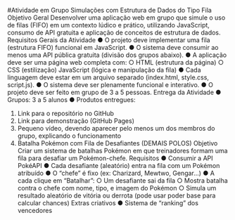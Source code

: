 #Atividade em Grupo
Simulações com Estrutura de Dados do Tipo Fila
Objetivo Geral
Desenvolver uma aplicação web em grupo que simule o uso de filas (FIFO) em um contexto
lúdico e prático, utilizando JavaScript, consumo de API gratuita e aplicação de conceitos
de estrutura de dados.
Requisitos Gerais da Atividade
● O projeto deve implementar uma fila (estrutura FIFO) funcional em JavaScript.
● O sistema deve consumir ao menos uma API pública gratuita (divisão dos grupos
abaixo).
● A aplicação deve ser uma página web completa com:
○ HTML (estrutura da página)
○ CSS (estilização)
JavaScript (lógica e manipulação da fila)
● Cada linguagem deve estar em um arquivo separado (index.html, style.css,
script.js).
● O sistema deve ser plenamente funcional e interativo.
● O projeto deve ser feito em grupo de 3 a 5 pessoas.
Entrega da Atividade
● Grupos: 3 a 5 alunos
● Produtos entregues:
1. Link para o repositório no GitHub
2. Link para demonstração (GitHub Pages)
3. Pequeno vídeo, devendo aparecer pelo menos um dos membros do grupo,
explicando o funcionamento
4. Batalha Pokémon com Fila de Desafiantes (DEMAIS
POLOS)
Objetivo
Criar um sistema de batalhas Pokémon em que treinadores formam uma fila para desafiar
um Pokémon-chefe.
Requisitos
● Consumir a API PokéAPI
● Cada desafiante (aleatório) entra na fila com um Pokémon atribuído
● O “chefe” é fixo (ex: Charizard, Mewtwo, Gengar...)
● A cada clique em “Batalhar”:
○ Um desafiante sai da fila
○ Mostra batalha contra o chefe com nome, tipo, e imagem do Pokémon
○ Simula um resultado aleatório de vitória ou derrota (pode usar poder base
para calcular chances)
Extras criativos
● Sistema de “ranking” dos vencedores
